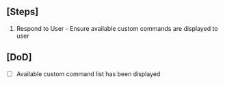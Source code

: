 ## [Steps]
  1. Respond to User
    - Ensure available custom commands are displayed to user

## [DoD]
  - [ ] Available custom command list has been displayed
